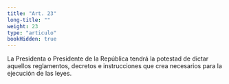 ```yaml
---
title: "Art. 23"
long-title: ""
weight: 23
type: "articulo"
bookHidden: true
---
```

La Presidenta o Presidente de la República tendrá la potestad de dictar aquellos reglamentos, decretos e instrucciones que crea necesarios para la ejecución de las leyes.
